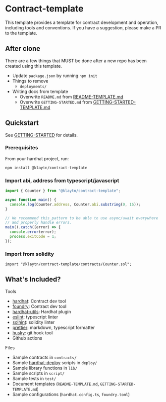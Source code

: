 # Contract-template

This template provides a template for contract development and operation, including tools and conventions.
If you have a suggestion, please make a PR to the template.

## After clone

There are a few things that MUST be done after a new repo has been created using this template.

- Update `package.json` by running `npm init`
- Things to remove
  - `deployments/`
- Writing docs from template
  - Overwrite `README.md` from [README-TEMPLATE.md](README-TEMPLATE.md)
  - Overwrite `GETTING-STARTED.md` from [GETTING-STARTED-TEMPLATE.md](GETTING-STARTED-TEMPLATE.md)

## Quickstart

See [GETTING-STARTED](GETTING-STARTED.md) for details.

### Prerequisites

From your hardhat project, run:

```bash
npm install @klaytn/contract-template
```

### Import abi, address from typescript/javascript

```typescript
import { Counter } from "@klaytn/contract-template";

async function main() {
  console.log(Counter.address, Counter.abi.substring(0, 16));
}

// We recommend this pattern to be able to use async/await everywhere
// and properly handle errors.
main().catch((error) => {
  console.error(error);
  process.exitCode = 1;
});
```

### Import from solidity

```sol
import "@klaytn/contract-template/contracts/Counter.sol";
```

## What's Included?

Tools

- [hardhat](https://hardhat.org/): Contract dev tool
- [foundry](https://github.com/foundry-rs/foundry): Contract dev tool
- [hardhat-utils](https://github.com/klaytn/hardhat-utils): Hardhat plugin
- [eslint](https://eslint.org/): typescript linter
- [solhint](https://github.com/protofire/solhint): solidity linter
- [prettier](https://prettier.io/): markdown, typescript formatter
- [husky](https://github.com/typicode/husky): git hook tool
- Github actions

Files

- Sample contracts in `contracts/`
- Sample [hardhat-deploy](https://github.com/wighawag/hardhat-deploy) scripts in `deploy/`
- Sample library functions in `lib/`
- Sample scripts in `script/`
- Sample tests in `test/`
- Document templates (`README-TEMPLATE.md`, `GETTING-STARTED-TEMPLATE.md`)
- Sample configurations (`hardhat.config.ts`, `foundry.toml`)

